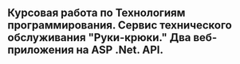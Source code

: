 <h2>Курсовая работа по Технологиям программирования. Сервис технического обслуживания "Руки-крюки." Два веб-приложения на ASP .Net. API. </h2>
